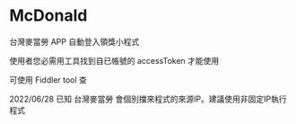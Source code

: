 # McDonald
台灣麥當勞 APP 自動登入領獎小程式<p>
使用者您必需用工具找到自已帳號的 accessToken 才能使用<p>
可使用 Fiddler tool 查<p>

  2022/06/28
  已知 台灣麥當勞 會個別擋來程式的來源IP。建議使用非固定IP執行程式
